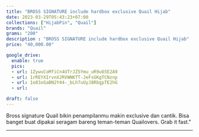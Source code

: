 ```yaml
---
title: "BROSS SIGNATURE include hardbox exclusive Quail Hijab"
date: 2023-03-29T05:43:23+07:00
collections: ["HijabPin", "Quail"]
brands: "Quail"
grams: "200"
description : "BROSS SIGNATURE include hardbox exclusive Quail Hijab"
price: "40,000.00"

google_drive:
  enable: true
  pics:
  - url: 1ZywuCoMfiCn4UTrJZ5Ymu_uR9u65E2A9
  - url: 1rREYXIrvnXJRVWNKTT-JeFsGKgTCNznp
  - url: 1o83xGaBN2Y44-_bLh7uUyJ8RbgpTE2hG
  - url: 

draft: false
---
```


Bross signature Quail bikin penampilanmu makin exclusive dan cantik. Bisa banget buat dipakai seragam bareng teman-teman Quailovers. Grab it fast."

----------    
 
